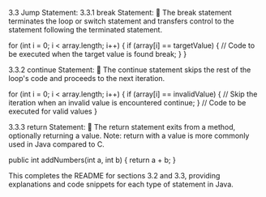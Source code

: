 3.3 Jump Statement:
3.3.1 break Statement:
🔴 The break statement terminates the loop or switch statement and transfers control to the statement following the terminated statement.

for (int i = 0; i < array.length; i++) {
    if (array[i] == targetValue) {
        // Code to be executed when the target value is found
        break;
    }
}


3.3.2 continue Statement:
🔴 The continue statement skips the rest of the loop's code and proceeds to the next iteration.

for (int i = 0; i < array.length; i++) {
    if (array[i] == invalidValue) {
        // Skip the iteration when an invalid value is encountered
        continue;
    }
    // Code to be executed for valid values
}


3.3.3 return Statement:
🔴 The return statement exits from a method, optionally returning a value. Note: return with a value is more commonly used in Java compared to C.

public int addNumbers(int a, int b) {
    return a + b;
}



This completes the README for sections 3.2 and 3.3, providing explanations and code snippets for each type of statement in Java. 
